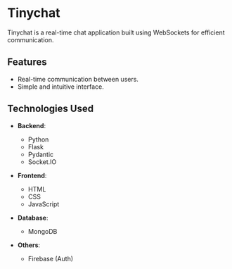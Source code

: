 # Tinychat

Tinychat is a real-time chat application built using WebSockets for efficient communication.

## Features

- Real-time communication between users.
- Simple and intuitive interface.

## Technologies Used

- **Backend**:
  - Python
  - Flask
  - Pydantic
  - Socket.IO

- **Frontend**:
  - HTML
  - CSS
  - JavaScript

- **Database**:
  - MongoDB

- **Others**:
  - Firebase (Auth)
